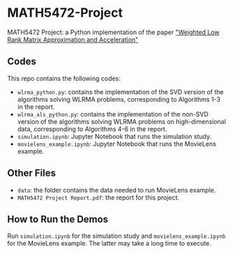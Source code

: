 # MATH5472-Project
MATH5472 Project: a Python implementation of the paper ["Weighted Low Rank Matrix Approximation and Acceleration"](https://arxiv.org/abs/2109.11057)

## Codes
This repo contains the following codes:
- `wlrma_python.py`: contains the implementation of the SVD version of the algorithms solving WLRMA problems, corresponding to Algorithms 1-3 in the report.
- `wlrma_als_python.py`: contains the implementation of the non-SVD version of the algorithms solving WLRMA problems on high-dimensional data, corresponding to Algorithms 4-6 in the report.
- `simulation.ipynb`: Jupyter Notebook that runs the simulation study.
- `movielens_example.ipynb`: Jupyter Notebook that runs the MovieLens example.

## Other Files
- `data`: the folder contains the data needed to run MovieLens example.
- `MATH5472 Project Report.pdf`: the report for this project. 

## How to Run the Demos
Run `simulation.ipynb` for the simulation study and `movielens_example.ipynb` for the MovieLens example. The latter may take a long time to execute. 
